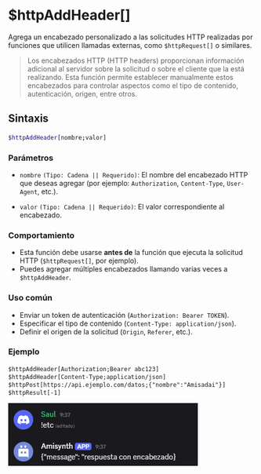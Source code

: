 
# $httpAddHeader[]

Agrega un encabezado personalizado a las solicitudes HTTP realizadas por funciones que utilicen llamadas externas, como `$httpRequest[]` o similares.

> Los encabezados HTTP (HTTP headers) proporcionan información adicional al servidor sobre la solicitud o sobre el cliente que la está realizando. Esta función permite establecer manualmente estos encabezados para controlar aspectos como el tipo de contenido, autenticación, origen, entre otros.

## Sintaxis
```bash
$httpAddHeader[nombre;valor]
```

### Parámetros

- `nombre` `(Tipo: Cadena || Requerido)`: El nombre del encabezado HTTP que deseas agregar (por ejemplo: `Authorization`, `Content-Type`, `User-Agent`, etc.).

- `valor` `(Tipo: Cadena || Requerido)`: El valor correspondiente al encabezado.

### Comportamiento

- Esta función debe usarse **antes de** la función que ejecuta la solicitud HTTP (`$httpRequest[]`, por ejemplo).
- Puedes agregar múltiples encabezados llamando varias veces a `$httpAddHeader`.

### Uso común

- Enviar un token de autenticación (`Authorization: Bearer TOKEN`).
- Especificar el tipo de contenido (`Content-Type: application/json`).
- Definir el origen de la solicitud (`Origin`, `Referer`, etc.).

### Ejemplo
```
$httpAddHeader[Authorization;Bearer abc123]
$httpAddHeader[Content-Type;application/json]
$httpPost[https://api.ejemplo.com/datos;{"nombre":"Amisadai"}]
$httpResult[-1]
```



![alt text](image-140.png)